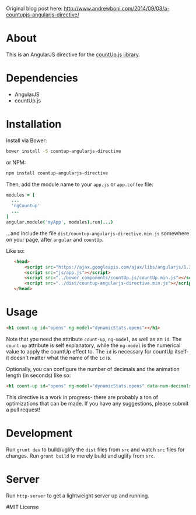 Original blog post here: http://www.andrewboni.com/2014/09/03/a-countupjs-angularjs-directive/

# About
This is an AngularJS directive for the [countUp.js library](http://inorganik.github.io/countUp.js/).

# Dependencies
- AngularJS
- countUp.js  

# Installation
Install via Bower:
```bash
bower install -S countup-angularjs-directive
```
or NPM:
```bash
npm install countup-angularjs-directive
```

Then, add the module name to your `app.js` or `app.coffee` file:
```coffeescript
modules = [
  ...
  'ngCountup'
  ...
]
angular.module('myApp', modules).run(...)
```

...and include the file `dist/countup-angularjs-directive.min.js` somewhere on your page, after `angular` and `countUp`.

Like so:
```html
   <head>
       <script src="https://ajax.googleapis.com/ajax/libs/angularjs/1.3.15/angular.min.js"></script>
       <script src="js/app.js"></script>
       <script src="../bower_components/countUp.js/countUp.min.js"></script>
       <script src="../dist/countup-angularjs-directive.min.js"></script>
   </head>
```

# Usage
```html
<h1 count-up id="opens" ng-model="dynamicStats.opens"></h1>
```

Note that you need the attribute `count-up`, `ng-model`, as well as an `id`. The `count-up` attribute is self explanatory, while the `ng-model` is the numerical value to apply the countUp effect to. The `id` is necessary for countUp itself- it doesn't matter what the name of the `id` is.

Optionally, you can configure the number of decimals and the animation length (in seconds) like so:

```html
<h1 count-up id="opens" ng-model="dynamicStats.opens" data-num-decimals="2" duration="10"></h1>
```

This directive is a work in progress- there are probably a ton of optimizations that can be made. If you have any suggestions, please submit a pull request!

# Development
Run `grunt dev` to build/uglify the `dist` files from `src` and watch `src` files for changes. Run `grunt build` to merely build and uglify from `src`.

# Server
Run `http-server` to get a lightweight server up and running.

#MIT License

